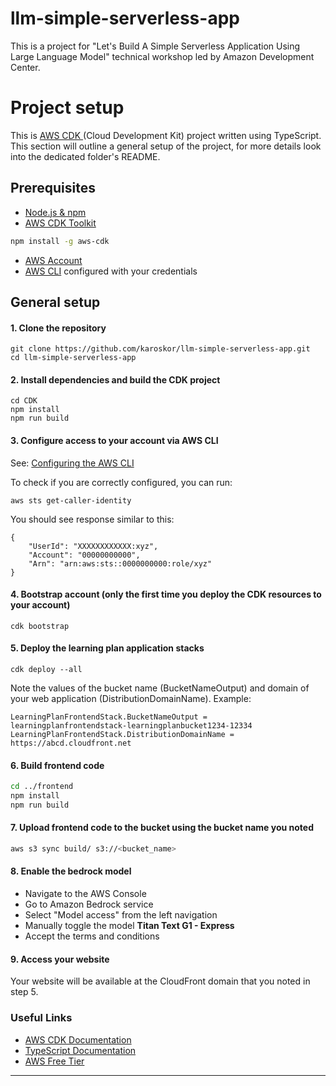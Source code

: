 # llm-simple-serverless-app

This is a project for "Let's Build A Simple Serverless Application Using Large Language Model" technical workshop led by Amazon Development Center.

# Project setup

This is [AWS CDK ](https://docs.aws.amazon.com/cdk/v2/guide/home.html) (Cloud Development Kit) project written using TypeScript. This section will outline a general setup of the project, for more details look into the dedicated folder's README.

## Prerequisites

- [Node.js & npm](https://nodejs.org/)
- [AWS CDK Toolkit](https://docs.aws.amazon.com/cdk/v2/guide/cli.html)

```sh
npm install -g aws-cdk
```

- [AWS Account](https://aws.amazon.com/premiumsupport/knowledge-center/create-and-activate-aws-account/)
- [AWS CLI](https://docs.aws.amazon.com/cli/latest/userguide/getting-started-install.html) configured with your credentials

## General setup

#### 1. Clone the repository

```
git clone https://github.com/karoskor/llm-simple-serverless-app.git
cd llm-simple-serverless-app
```

#### 2. Install dependencies and build the CDK project

```
cd CDK
npm install
npm run build
```

#### 3. Configure access to your account via AWS CLI

See: [Configuring the AWS CLI](https://docs.aws.amazon.com/cli/latest/userguide/cli-configure-quickstart.html)

To check if you are correctly configured, you can run:

```
aws sts get-caller-identity
```

You should see response similar to this:

```
{
    "UserId": "XXXXXXXXXXXX:xyz",
    "Account": "00000000000",
    "Arn": "arn:aws:sts::0000000000:role/xyz"
}
```

#### 4. Bootstrap account (only the first time you deploy the CDK resources to your account)

```
cdk bootstrap
```

#### 5. Deploy the learning plan application stacks

```
cdk deploy --all
```

Note the values of the bucket name (BucketNameOutput) and domain of your web application (DistributionDomainName). Example:

```
LearningPlanFrontendStack.BucketNameOutput = learningplanfrontendstack-learningplanbucket1234-12334
LearningPlanFrontendStack.DistributionDomainName = https://abcd.cloudfront.net
```

#### 6. Build frontend code

```sh
cd ../frontend
npm install
npm run build
```

#### 7. Upload frontend code to the bucket using the bucket name you noted

```sh
aws s3 sync build/ s3://<bucket_name>
```

#### 8. Enable the bedrock model

- Navigate to the AWS Console
- Go to Amazon Bedrock service
- Select "Model access" from the left navigation
- Manually toggle the model **Titan Text G1 - Express**
- Accept the terms and conditions

#### 9. Access your website

Your website will be available at the CloudFront domain that you noted in step 5.

### Useful Links

- [AWS CDK Documentation](https://docs.aws.amazon.com/cdk/v2/guide/home.html)
- [TypeScript Documentation](https://www.typescriptlang.org/docs/)
- [AWS Free Tier](https://aws.amazon.com/free/)

---
